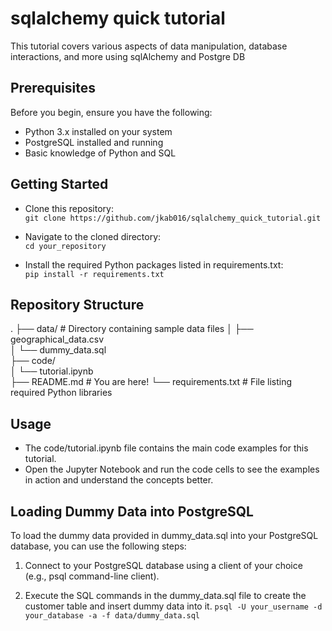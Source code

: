 # sqlalchemy quick tutorial
This tutorial covers various aspects of data manipulation, database interactions, and more using sqlAlchemy and Postgre DB


## Prerequisites
Before you begin, ensure you have the following:

- Python 3.x installed on your system
- PostgreSQL installed and running
- Basic knowledge of Python and SQL


## Getting Started
- Clone this repository:<br>
    ``git clone https://github.com/jkab016/sqlalchemy_quick_tutorial.git``

- Navigate to the cloned directory:<br>
    ``cd your_repository``

- Install the required Python packages listed in requirements.txt:<br>
    ``pip install -r requirements.txt``

## Repository Structure
.
├── data/                          # Directory containing sample data files
│   ├── geographical_data.csv     
│   └── dummy_data.sql            
├── code/                          
│   └── tutorial.ipynb            
├── README.md                      # You are here!
└── requirements.txt               # File listing required Python libraries


## Usage

- The code/tutorial.ipynb file contains the main code examples for this tutorial.
- Open the Jupyter Notebook and run the code cells to see the examples in action and understand the concepts better.

## Loading Dummy Data into PostgreSQL
To load the dummy data provided in dummy_data.sql into your PostgreSQL database, you can use the following steps:

1. Connect to your PostgreSQL database using a client of your choice (e.g., psql command-line client).

2. Execute the SQL commands in the dummy_data.sql file to create the customer table and insert dummy data into it.
    ``psql -U your_username -d your_database -a -f data/dummy_data.sql``